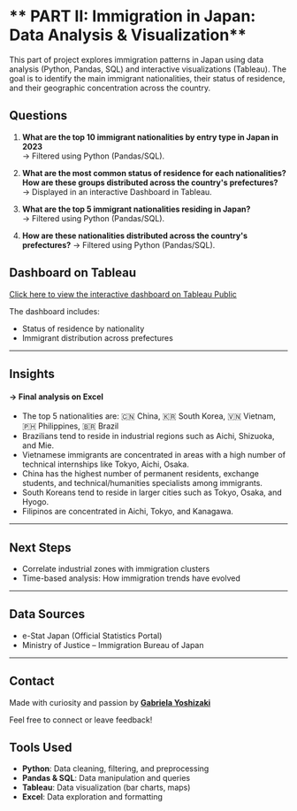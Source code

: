 # ** PART II: Immigration in Japan: Data Analysis & Visualization**

This part of project explores immigration patterns in Japan using data analysis (Python, Pandas, SQL) and interactive visualizations (Tableau). 
The goal is to identify the main immigrant nationalities, their status of residence, and their geographic concentration across the country.

##  Questions

1. **What are the top 10 immigrant nationalities by entry type in Japan in 2023**  
   → Filtered using Python (Pandas/SQL).

2. **What are the most common status of residence for each nationalities? 
How are these groups distributed across the country's prefectures?**  
   → Displayed in an interactive Dashboard in Tableau.

3. **What are the top 5 immigrant nationalities residing in Japan?**  
   → Filtered using Python (Pandas/SQL).

4. **How are these nationalities distributed across the country's prefectures?**
   → Filtered using Python (Pandas/SQL).


## Dashboard on Tableau

  [Click here to view the interactive dashboard on Tableau Public](https://public.tableau.com/app/profile/gabriela.yoshizaki/viz/NationalitiesinJapanbyPrefectureandStatusofResidence/Dashboard1)


The dashboard includes:
- Status of residence by nationality
- Immigrant distribution across prefectures

---
## Insights 
#### → Final analysis on Excel 

- The top 5 nationalities are: 🇨🇳 China, 🇰🇷 South Korea, 🇻🇳 Vietnam, 🇵🇭 Philippines, 🇧🇷 Brazil
- Brazilians tend to reside in industrial regions such as Aichi, Shizuoka, and Mie.
- Vietnamese immigrants are concentrated in areas with a high number of technical internships like Tokyo, Aichi, Osaka.
- China has the highest number of permanent residents, exchange students, and technical/humanities specialists among immigrants.
- South Koreans tend to reside in larger cities such as Tokyo, Osaka, and Hyogo.
- Filipinos are concentrated in Aichi, Tokyo, and Kanagawa.
---


## Next Steps

- Correlate industrial zones with immigration clusters
- Time-based analysis: How immigration trends have evolved

---

## Data Sources

- e-Stat Japan (Official Statistics Portal)
- Ministry of Justice – Immigration Bureau of Japan

---

## Contact

Made with curiosity and passion by [**Gabriela Yoshizaki**](https://www.linkedin.com/in/gabriela-yoshizaki-052683221/?trk=opento_sprofile_topcard)

Feel free to connect or leave feedback!



## Tools Used

- **Python**: Data cleaning, filtering, and preprocessing
- **Pandas & SQL**: Data manipulation and queries
- **Tableau**: Data visualization (bar charts, maps)
- **Excel**: Data exploration and formatting


